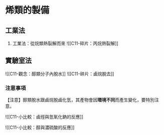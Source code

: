 # 烯類的製備
## 工業法
1. 工業法：從烷類熱裂解而來
![[C11-碎片：丙烷熱裂解]]
## 實驗室法
![[C11-觀念：醇類分子內脫水]]
![[C11-碎片：鹵烷脫去]]
### 注意事項
【注意】醇類脫水跟鹵烷脫鹵化氫，其產物會因**環境不同**而產生變化，要特別注意。

![[C11-小比較：鹵烴與氫氧化鈉的反應]]

![[C11-小比較：醇與濃硫酸的反應]]